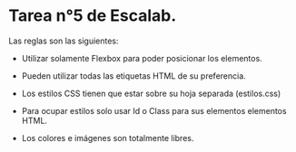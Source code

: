 # Tarea n°5 de Escalab.

Las reglas son las siguientes:

 - Utilizar solamente Flexbox para poder posicionar los elementos.

 - Pueden utilizar todas las etiquetas HTML de su preferencia.

 - Los estilos CSS tienen que estar sobre su hoja separada (estilos.css)

 - Para ocupar estilos solo usar Id o Class para sus elementos elementos HTML. 

 - Los colores e imágenes son totalmente libres.

